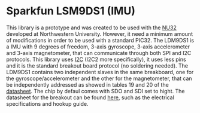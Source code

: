 # Sparkfun LSM9DS1 (IMU)

This library is a prototype and was created to be used with the [NU32](http://hades.mech.northwestern.edu/index.php/NU32) developed at Northwestern University. However, it need a minimum amount of modifications in order to be used with a standard PIC32. 
The LDM9DS1 is a IMU with 9 degrees of freedom, 3-axis gyroscope, 3-axis accelerometer and 3-axis magnetometer, that can communicate through both SPI and I2C protocols. This library uses [I2C](https://learn.sparkfun.com/tutorials/i2c?_ga=1.155492031.547596018.1444425156) (I2C2 more specifically), it uses less pins and it is the standard breakout board protocol (no soldering needed). 
The LDM9DS1 contains two independent slaves in the same breakboard, one for the gyroscope/accelerometer and the other for the magnetometer, that can be independently addressed as showed in tables 19 and 20 of the [datasheet](https://cdn.sparkfun.com/assets/learn_tutorials/3/7/3/LSM9DS1_Datasheet.pdf). The chip by defaul comes with SDO and SDI set to hight. 
The datasheet for the breakout can be found [here](https://www.sparkfun.com/products/13284), such as the electrical specifications and hookup guide. 
